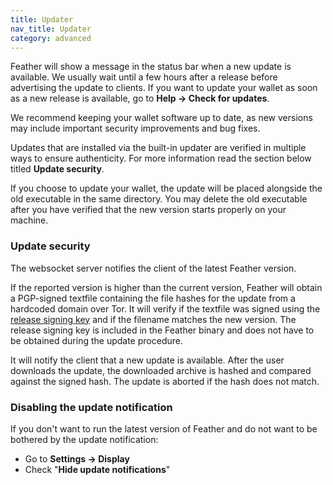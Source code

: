 ```yaml
---
title: Updater
nav_title: Updater
category: advanced
---
```


Feather will show a message in the status bar when a new update is available. We usually wait until a few hours after a release before advertising the update to clients. If you want to update your wallet as soon as a new release is available, go to **Help → Check for updates**.

We recommend keeping your wallet software up to date, as new versions may include important security improvements and bug fixes.

Updates that are installed via the built-in updater are verified in multiple ways to ensure authenticity. For more information read the section below titled **Update security**.

If you choose to update your wallet, the update will be placed alongside the old executable in the same directory. You may delete the old executable after you have verified that the new version starts properly on your machine.

### Update security

The websocket server notifies the client of the latest Feather version.

If the reported version is higher than the current version, Feather will obtain a PGP-signed textfile containing the file hashes for the update from a hardcoded domain over Tor. It will verify if the textfile was signed using the [release signing key](https://raw.githubusercontent.com/feather-wallet/feather/master/utils/pubkeys/featherwallet.asc) and if the filename matches the new version. The release signing key is included in the Feather binary and does not have to be obtained during the update procedure.

It will notify the client that a new update is available. After the user downloads the update, the downloaded archive is hashed and compared against the signed hash. The update is aborted if the hash does not match.


### Disabling the update notification

If you don't want to run the latest version of Feather and do not want to be bothered by the update notification:

- Go to **Settings → Display**
- Check "**Hide update notifications**"
